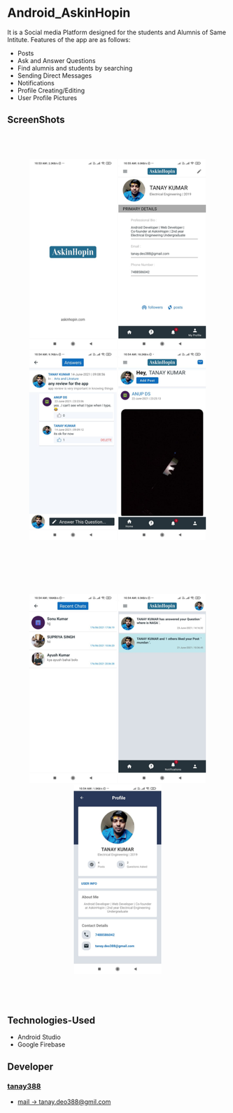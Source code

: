 # Android_AskinHopin
It is a Social media Platform designed for the students and Alumnis of Same Intitute. Features of the app are as follows:<br>
* Posts
* Ask and Answer Questions
* Find alumnis and students by searching
* Sending Direct Messages
* Notifications
* Profile Creating/Editing
* User Profile Pictures

## ScreenShots
<div align="center" style="padding-top: 60px; padding-bottom: 60px">
    <img src="./ah-ss/WhatsApp Image 2021-07-01 at 10.56.42 AM (6).jpeg" width="200px"></img>
    <img src="./ah-ss/WhatsApp Image 2021-07-01 at 10.56.42 AM.jpeg" width="200px"></img> 
    <img src="./ah-ss/WhatsApp Image 2021-07-01 at 10.56.42 AM (1).jpeg" width="200px"></img> 
    <img src="./ah-ss/WhatsApp Image 2021-07-01 at 10.56.42 AM (5).jpeg" width="200px"></img> 
</div>
<div align="center" style="padding-top: 60px; padding-bottom: 60px">
    <img src="./ah-ss/WhatsApp Image 2021-07-01 at 10.56.42 AM (4).jpeg" width="200px"></img> 
    <img src="./ah-ss/WhatsApp Image 2021-07-01 at 10.56.42 AM (3).jpeg" width="200px"></img>
    <img src="./ah-ss/WhatsApp Image 2021-07-01 at 10.56.42 AM (2).jpeg" width="200px"></img> 
</div>

## Technologies-Used
* Android Studio
* Google Firebase

## Developer
### [tanay388](https://github.com/tanay388)
  * [mail -> tanay.deo388@gmil.com](mailto:tanay.deo388@gmail.com)
